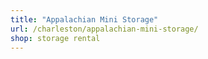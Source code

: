 ```yaml
---
title: "Appalachian Mini Storage"
url: /charleston/appalachian-mini-storage/
shop: storage rental
---
```

